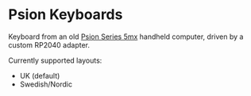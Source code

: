 # Psion Keyboards

Keyboard from an old [Psion Series 5mx](https://en.wikipedia.org/wiki/Psion_Series_5) handheld computer, driven by a custom RP2040 adapter.

Currently supported layouts:

- UK (default)
- Swedish/Nordic
